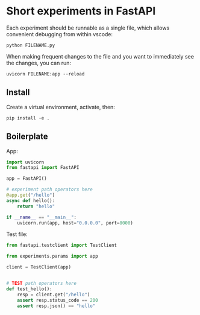 # Short experiments in FastAPI

Each experiment should be runnable as a single file, which allows convenient debugging from within vscode:

`python FILENAME.py`

When making frequent changes to the file and you want to immediately see the changes, you can run:

`uvicorn FILENAME:app --reload`

## Install

Create a virtual environment, activate, then:

`pip install -e .`

## Boilerplate

App:

```py
import uvicorn
from fastapi import FastAPI

app = FastAPI()

# experiment path operators here
@app.get("/hello")
async def hello():
    return "hello"

if __name__ == "__main__":
    uvicorn.run(app, host="0.0.0.0", port=8000)
```

Test file:

```py
from fastapi.testclient import TestClient

from experiments.params import app

client = TestClient(app)


# TEST path operators here
def test_hello():
    resp = client.get("/hello")
    assert resp.status_code == 200
    assert resp.json() == "hello"
```
